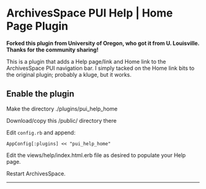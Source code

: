 ArchivesSpace PUI Help | Home Page Plugin
======================================

**Forked this plugin from University of Oregon, who got it from U. Louisville. Thanks for the community sharing!**

This is a plugin that adds a Help page/link and Home link to the ArchivesSpace PUI navigation bar. I simply tacked on the Home link bits to the original plugin; probably a kluge, but it works.


Enable the plugin
-----------------
Make the directory ./plugins/pui_help_home

Download/copy this /public/ directory there

Edit `config.rb` and append:

```
AppConfig[:plugins] << "pui_help_home"
```
Edit the views/help/index.html.erb file as desired to populate your Help page.

Restart ArchivesSpace.

---
